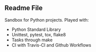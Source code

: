 ## Readme File
Sandbox for Python projects. Played with:

- Python Standard Library
- Unittest, pytest, tox, flake8
- Tasks through make
- CI with Travis-CI and Github Workflows

